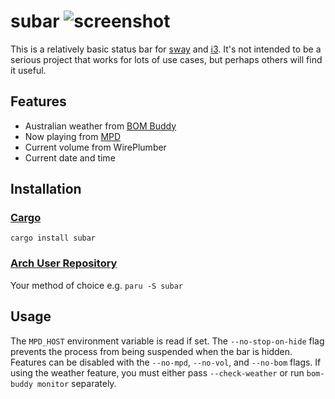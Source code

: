 # subar ![screenshot](https://github.com/sublipri/subar/assets/139193760/f3e17f7c-b194-45cc-af84-17d5378cb83c)

This is a relatively basic status bar for [sway](https://swaywm.org/) and [i3](https://i3wm.org/). It's not intended to be a serious project that works for lots of use cases, but perhaps others will find it useful.

## Features

- Australian weather from [BOM Buddy](https://github.com/sublipri/bom-buddy)
- Now playing from [MPD](https://www.musicpd.org/)
- Current volume from WirePlumber
- Current date and time

## Installation

### [Cargo](https://doc.rust-lang.org/cargo/getting-started/installation.html)

`cargo install subar`

### [Arch User Repository](https://aur.archlinux.org/packages/subar)

Your method of choice e.g. `paru -S subar`

## Usage

The `MPD_HOST` environment variable is read if set. The `--no-stop-on-hide` flag prevents the process from being suspended when the bar is hidden. Features can be disabled with the `--no-mpd`, `--no-vol`, and `--no-bom` flags. If using the weather feature, you must either pass `--check-weather` or run `bom-buddy monitor` separately.
